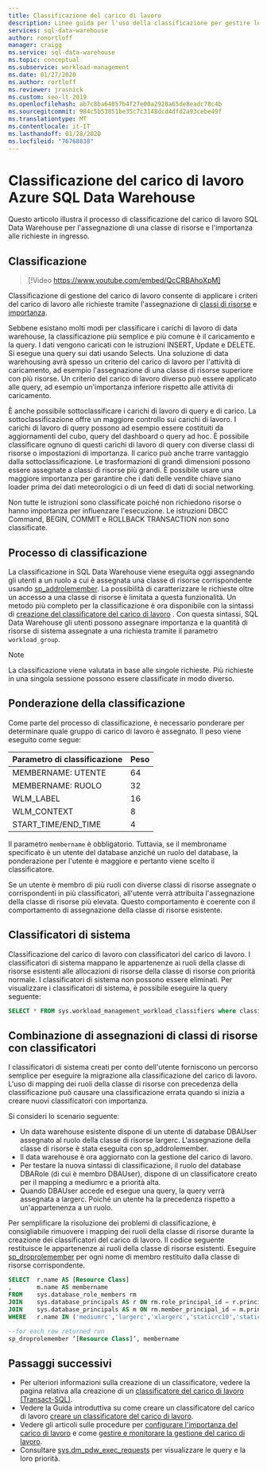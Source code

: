 ```yaml
---
title: Classificazione del carico di lavoro
description: Linee guida per l'uso della classificazione per gestire le risorse di concorrenza, importanza e calcolo per le query in Azure SQL Data Warehouse.
services: sql-data-warehouse
author: ronortloff
manager: craigg
ms.service: sql-data-warehouse
ms.topic: conceptual
ms.subservice: workload-management
ms.date: 01/27/2020
ms.author: rortloff
ms.reviewer: jrasnick
ms.custom: seo-lt-2019
ms.openlocfilehash: ab7c8ba64057b4f27e00a2928a65de8eadc78c4b
ms.sourcegitcommit: 984c5b53851be35c7c3148dcd4dfd2a93cebe49f
ms.translationtype: MT
ms.contentlocale: it-IT
ms.lasthandoff: 01/28/2020
ms.locfileid: "76768838"
---
```

# <a name="azure-sql-data-warehouse-workload-classification"></a>Classificazione del carico di lavoro Azure SQL Data Warehouse

Questo articolo illustra il processo di classificazione del carico di lavoro SQL Data Warehouse per l'assegnazione di una classe di risorse e l'importanza alle richieste in ingresso.

## <a name="classification"></a>Classificazione

> [!Video https://www.youtube.com/embed/QcCRBAhoXpM]

Classificazione di gestione del carico di lavoro consente di applicare i criteri del carico di lavoro alle richieste tramite l'assegnazione di [classi di risorse](resource-classes-for-workload-management.md#what-are-resource-classes) e [importanza](sql-data-warehouse-workload-importance.md).

Sebbene esistano molti modi per classificare i carichi di lavoro di data warehouse, la classificazione più semplice e più comune è il caricamento e la query. I dati vengono caricati con le istruzioni INSERT, Update e DELETE.  Si esegue una query sui dati usando Selects. Una soluzione di data warehousing avrà spesso un criterio del carico di lavoro per l'attività di caricamento, ad esempio l'assegnazione di una classe di risorse superiore con più risorse. Un criterio del carico di lavoro diverso può essere applicato alle query, ad esempio un'importanza inferiore rispetto alle attività di caricamento.

È anche possibile sottoclassificare i carichi di lavoro di query e di carico. La sottoclassificazione offre un maggiore controllo sui carichi di lavoro. I carichi di lavoro di query possono ad esempio essere costituiti da aggiornamenti del cubo, query del dashboard o query ad hoc. È possibile classificare ognuno di questi carichi di lavoro di query con diverse classi di risorse o impostazioni di importanza. Il carico può anche trarre vantaggio dalla sottoclassificazione. Le trasformazioni di grandi dimensioni possono essere assegnate a classi di risorse più grandi. È possibile usare una maggiore importanza per garantire che i dati delle vendite chiave siano loader prima dei dati meteorologici o di un feed di dati di social networking.

Non tutte le istruzioni sono classificate poiché non richiedono risorse o hanno importanza per influenzare l'esecuzione.  Le istruzioni DBCC Command, BEGIN, COMMIT e ROLLBACK TRANSACTION non sono classificate.

## <a name="classification-process"></a>Processo di classificazione

La classificazione in SQL Data Warehouse viene eseguita oggi assegnando gli utenti a un ruolo a cui è assegnata una classe di risorse corrispondente usando [sp_addrolemember](/sql/relational-databases/system-stored-procedures/sp-addrolemember-transact-sql). La possibilità di caratterizzare le richieste oltre un accesso a una classe di risorse è limitata a questa funzionalità. Un metodo più completo per la classificazione è ora disponibile con la sintassi di [creazione del classificatore del carico di lavoro](/sql/t-sql/statements/create-workload-classifier-transact-sql) .  Con questa sintassi, SQL Data Warehouse gli utenti possono assegnare importanza e la quantità di risorse di sistema assegnate a una richiesta tramite il parametro `workload_group`. 

> [!NOTE]
> La classificazione viene valutata in base alle singole richieste. Più richieste in una singola sessione possono essere classificate in modo diverso.

## <a name="classification-weighting"></a>Ponderazione della classificazione

Come parte del processo di classificazione, è necessario ponderare per determinare quale gruppo di carico di lavoro è assegnato.  Il peso viene eseguito come segue:

|Parametro di classificazione |Peso   |
|---------------------|---------|
|MEMBERNAME: UTENTE      |64       |
|MEMBERNAME: RUOLO      |32       |
|WLM_LABEL            |16       |
|WLM_CONTEXT          |8        |
|START_TIME/END_TIME  |4        |

Il parametro `membername` è obbligatorio.  Tuttavia, se il membroname specificato è un utente del database anziché un ruolo del database, la ponderazione per l'utente è maggiore e pertanto viene scelto il classificatore.

Se un utente è membro di più ruoli con diverse classi di risorse assegnate o corrispondenti in più classificatori, all'utente verrà attribuita l'assegnazione della classe di risorse più elevata.  Questo comportamento è coerente con il comportamento di assegnazione della classe di risorse esistente.

## <a name="system-classifiers"></a>Classificatori di sistema

Classificazione del carico di lavoro con classificatori del carico di lavoro. I classificatori di sistema mappano le appartenenze ai ruoli della classe di risorse esistenti alle allocazioni di risorse della classe di risorse con priorità normale. I classificatori di sistema non possono essere eliminati. Per visualizzare i classificatori di sistema, è possibile eseguire la query seguente:

```sql
SELECT * FROM sys.workload_management_workload_classifiers where classifier_id <= 12
```

## <a name="mixing-resource-class-assignments-with-classifiers"></a>Combinazione di assegnazioni di classi di risorse con classificatori

I classificatori di sistema creati per conto dell'utente forniscono un percorso semplice per eseguire la migrazione alla classificazione del carico di lavoro. L'uso di mapping dei ruoli della classe di risorse con precedenza della classificazione può causare una classificazione errata quando si inizia a creare nuovi classificatori con importanza.

Si consideri lo scenario seguente:

- Un data warehouse esistente dispone di un utente di database DBAUser assegnato al ruolo della classe di risorse largerc. L'assegnazione della classe di risorse è stata eseguita con sp_addrolemember.
- Il data warehouse è ora aggiornato con la gestione del carico di lavoro.
- Per testare la nuova sintassi di classificazione, il ruolo del database DBARole (di cui è membro DBAUser), dispone di un classificatore creato per il mapping a mediumrc e a priorità alta.
- Quando DBAUser accede ed esegue una query, la query verrà assegnata a largerc. Poiché un utente ha la precedenza rispetto a un'appartenenza a un ruolo.

Per semplificare la risoluzione dei problemi di classificazione, è consigliabile rimuovere i mapping dei ruoli della classe di risorse durante la creazione dei classificatori del carico di lavoro.  Il codice seguente restituisce le appartenenze ai ruoli della classe di risorse esistenti.  Eseguire [sp_droprolemember](/sql/relational-databases/system-stored-procedures/sp-droprolemember-transact-sql) per ogni nome di membro restituito dalla classe di risorse corrispondente.

```sql
SELECT  r.name AS [Resource Class]
,       m.name AS membername
FROM    sys.database_role_members rm
JOIN    sys.database_principals AS r ON rm.role_principal_id = r.principal_id
JOIN    sys.database_principals AS m ON rm.member_principal_id = m.principal_id
WHERE   r.name IN ('mediumrc','largerc','xlargerc','staticrc10','staticrc20','staticrc30','staticrc40','staticrc50','staticrc60','staticrc70','staticrc80');

--for each row returned run
sp_droprolemember ‘[Resource Class]’, membername
```

## <a name="next-steps"></a>Passaggi successivi

- Per ulteriori informazioni sulla creazione di un classificatore, vedere la pagina relativa alla creazione di un [classificatore del carico di lavoro (Transact-SQL)](https://docs.microsoft.com/sql/t-sql/statements/create-workload-classifier-transact-sql).  
- Vedere la Guida introduttiva su come creare un classificatore del carico di lavoro [creare un classificatore del carico di lavoro](quickstart-create-a-workload-classifier-tsql.md).
- Vedere gli articoli sulle procedure per [configurare l'importanza del carico di lavoro](sql-data-warehouse-how-to-configure-workload-importance.md) e come [gestire e monitorare la gestione del carico di lavoro](sql-data-warehouse-how-to-manage-and-monitor-workload-importance.md).
- Consultare [sys.dm_pdw_exec_requests](/sql/relational-databases/system-dynamic-management-views/sys-dm-pdw-exec-requests-transact-sql) per visualizzare le query e la loro priorità.